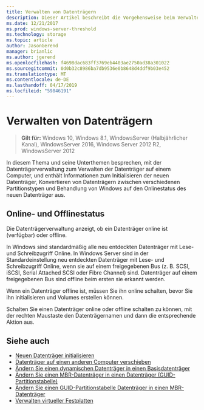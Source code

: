 ```yaml
---
title: Verwalten von Datenträgern
description: Dieser Artikel beschreibt die Vorgehensweise beim Verwalten von Datenträgern.
ms.date: 12/21/2017
ms.prod: windows-server-threshold
ms.technology: storage
ms.topic: article
author: JasonGerend
manager: brianlic
ms.author: jgerend
ms.openlocfilehash: f4698dac683ff3769eb4403ae2750ad38a301022
ms.sourcegitcommit: 0d0b32c8986ba7db9536e0b8648d4ddf9b03e452
ms.translationtype: MT
ms.contentlocale: de-DE
ms.lasthandoff: 04/17/2019
ms.locfileid: "59846191"
---
```

# <a name="manage-disks"></a>Verwalten von Datenträgern

> **Gilt für:** Windows 10, Windows 8.1, WindowsServer (Halbjährlicher Kanal), WindowsServer 2016, Windows Server 2012 R2, WindowsServer 2012

In diesem Thema und seine Unterthemen besprechen, mit der Datenträgerverwaltung zum Verwalten der Datenträger auf einem Computer, und enthält Informationen zum Initialisieren der neuen Datenträger, Konvertieren von Datenträgern zwischen verschiedenen Partitionstypen und Behandlung von Windows auf den Onlinestatus des neuen Datenträger aus.

## <a name="online-and-offline-status"></a>Online- und Offlinestatus

Die Datenträgerverwaltung anzeigt, ob ein Datenträger online ist (verfügbar) oder offline.

In Windows sind standardmäßig alle neu entdeckten Datenträger mit Lese- und Schreibzugriff Online. In Windows Server sind in der Standardeinstellung neu entdeckten Datenträger mit Lese- und Schreibzugriff Online, wenn sie auf einem freigegebenen Bus (z. B. SCSI, iSCSI, Serial Attached SCSI oder Fibre Channel) sind. Datenträger auf einem freigegebenen Bus sind offline beim ersten sie erkannt werden.

Wenn ein Datenträger offline ist, müssen Sie ihn online schalten, bevor Sie ihn initialisieren und Volumes erstellen können.

Schalten Sie einen Datenträger online oder offline schalten zu können, mit der rechten Maustaste den Datenträgernamen und dann die entsprechende Aktion aus.





## <a name="see-also"></a>Siehe auch

-   [Neuen Datenträger initialisieren](initialize-new-disks.md)
-   [Datenträger auf einen anderen Computer verschieben](move-disks-to-another-computer.md)
-   [Ändern Sie einen dynamischen Datenträger in einen Basisdatenträger](change-a-dynamic-disk-back-to-a-basic-disk.md)
-   [Ändern Sie einen MBR-Datenträger in einen Datenträger (GUID-Partitionstabelle)](change-an-mbr-disk-into-a-gpt-disk.md)
-   [Ändern Sie einen GUID-Partitionstabelle Datenträger in einen MBR-Datenträger](change-a-gpt-disk-into-an-mbr-disk.md)
-   [Verwalten virtueller Festplatten](manage-virtual-hard-disks.md)